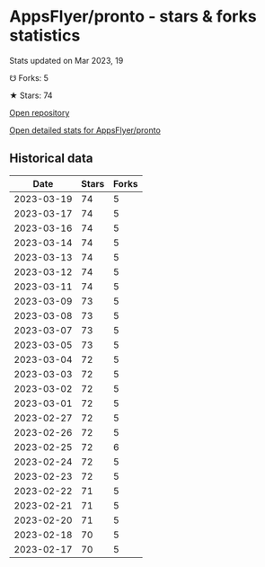 # AppsFlyer/pronto - stars & forks statistics

Stats updated on Mar 2023, 19

☋ Forks: 5

★ Stars: 74

[Open repository](https://github.com/AppsFlyer/pronto)

[Open detailed stats for AppsFlyer/pronto](https://reviewgithub.com/rep/AppsFlyer/pronto)

## Historical data
| Date | Stars | Forks |
|------|-------|-------|
| 2023-03-19 | 74 | 5 | 
| 2023-03-17 | 74 | 5 | 
| 2023-03-16 | 74 | 5 | 
| 2023-03-14 | 74 | 5 | 
| 2023-03-13 | 74 | 5 | 
| 2023-03-12 | 74 | 5 | 
| 2023-03-11 | 74 | 5 | 
| 2023-03-09 | 73 | 5 | 
| 2023-03-08 | 73 | 5 | 
| 2023-03-07 | 73 | 5 | 
| 2023-03-05 | 73 | 5 | 
| 2023-03-04 | 72 | 5 | 
| 2023-03-03 | 72 | 5 | 
| 2023-03-02 | 72 | 5 | 
| 2023-03-01 | 72 | 5 | 
| 2023-02-27 | 72 | 5 | 
| 2023-02-26 | 72 | 5 | 
| 2023-02-25 | 72 | 6 | 
| 2023-02-24 | 72 | 5 | 
| 2023-02-23 | 72 | 5 | 
| 2023-02-22 | 71 | 5 | 
| 2023-02-21 | 71 | 5 | 
| 2023-02-20 | 71 | 5 | 
| 2023-02-18 | 70 | 5 | 
| 2023-02-17 | 70 | 5 | 

